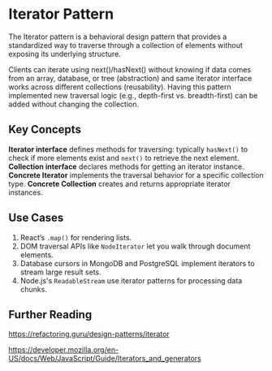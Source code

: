 # Iterator Pattern

The Iterator pattern is a behavioral design pattern that provides a standardized way to traverse through a collection of elements without exposing its underlying structure.

Clients can iterate using next()/hasNext() without knowing if data comes from an array, database, or tree (abstraction) and same iterator interface works across different collections (reusability).
Having this pattern implemented new traversal logic (e.g., depth-first vs. breadth-first) can be added without changing the collection.

## Key Concepts

**Iterator interface** defines methods for traversing: typically `hasNext()` to check if more elements exist and `next()` to retrieve the next element.
**Collection interface** declares methods for getting an iterator instance.
**Concrete Iterator** implements the traversal behavior for a specific collection type.
**Concrete Collection** creates and returns appropriate iterator instances.

## Use Cases

1. React’s `.map()` for rendering lists.
2. DOM traversal APIs like `NodeIterator` let you walk through document elements.
3. Database cursors in MongoDB and PostgreSQL implement iterators to stream large result sets.
4. Node.js's `ReadableStream` use iterator patterns for processing data chunks.

## Further Reading

https://refactoring.guru/design-patterns/iterator

https://developer.mozilla.org/en-US/docs/Web/JavaScript/Guide/Iterators_and_generators
